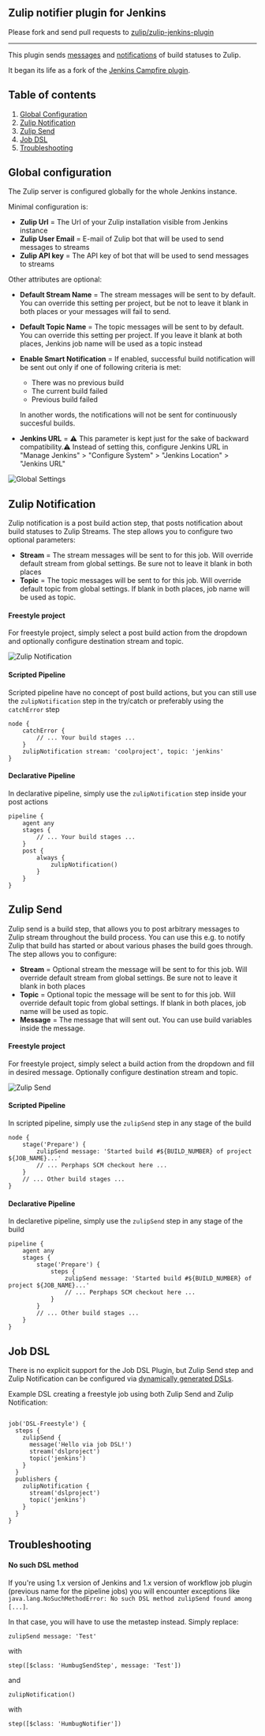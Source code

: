 ## Zulip notifier plugin for Jenkins

Please fork and send pull requests to [zulip/zulip-jenkins-plugin](https://github.com/zulip/zulip-jenkins-plugin)

----

This plugin sends [messages](#zulip-send) and [notifications](#zulip-notification) of build statuses to Zulip.

It began its life as a fork of the [Jenkins Campfire plugin](https://github.com/jenkinsci/campfire-plugin).

## Table of contents
1. [Global Configuration](#global-configuration)
1. [Zulip Notification](#zulip-notification)
1. [Zulip Send](#zulip-send)
1. [Job DSL](#job-dsl)
1. [Troubleshooting](#troubleshooting)

## Global configuration

The Zulip server is configured globally for the whole Jenkins instance.

Minimal configuration is:
* **Zulip Url** = The Url of your Zulip installation visible from Jenkins instance
* **Zulip User Email** = E-mail of Zulip bot that will be used to send messages to streams
* **Zulip API key** = The API key of bot that will be used to send messages to streams

Other attributes are optional:
* **Default Stream Name** = The stream messages will be sent to by default.
You can override this setting per project, but be not to leave it blank in both places
or your messages will fail to send.
* **Default Topic Name** = The topic messages will be sent to by default.
You can override this setting per project. If you leave it blank at both places,
Jenkins job name will be used as a topic instead
* **Enable Smart Notification** = If enabled, successful build notification will be sent out only if
one of following criteria is met:
    * There was no previous build
    * The current build failed
    * Previous build failed
    
    In another words, the notifications will not be sent for continuously succesful builds.
* **Jenkins URL** = :warning: This parameter is kept just for the sake of backward compatibility.:warning:
Instead of setting this, configure Jenkins URL in "Manage Jenkins" > "Configure System" > "Jenkins Location" > "Jenkins URL" 



![Global Settings](docs/global-settings.png)

## Zulip Notification

Zulip notification is a post build action step, that posts notification about build statuses to Zulip Streams.
The step allows you to configure two optional parameters:
* **Stream** = The stream messages will be sent to for this job. Will override default stream from global settings.
Be sure not to leave it blank in both places 
* **Topic** = The topic messages will be sent to for this job. Will override default topic from global settings.
If blank in both places, job name will be used as topic. 

#### Freestyle project 

For freestyle project, simply select a post build action from the dropdown
and optionally configure destination stream and topic.

![Zulip Notification](docs/zulip-notification.png)

#### Scripted Pipeline

Scripted pipeline have no concept of post build actions, but you can still use the ```zulipNotification```
step in the try/catch or preferably using the ```catchError``` step

```jenkins
node {
    catchError {
        // ... Your build stages ...
    }
    zulipNotification stream: 'coolproject', topic: 'jenkins'
}
```

#### Declarative Pipeline

In declarative pipeline, simply use the ```zulipNotification``` step inside your post actions

```jenkins
pipeline {
    agent any
    stages {
        // ... Your build stages ...
    }
    post {
        always {
            zulipNotification()
        }
    }
}
```


## Zulip Send

Zulip send is a build step, that allows you to post arbitrary messages to Zulip stream throughout the build process.
You can use this e.g. to notify Zulip that build has started or about various phases the build goes through.
The step allows you to configure:
* **Stream** = Optional stream the message will be sent to for this job. Will override default stream from global settings.
Be sure not to leave it blank in both places 
* **Topic** = Optional topic the message will be sent to for this job. Will override default topic from global settings.
If blank in both places, job name will be used as topic.
* **Message** = The message that will sent out. You can use build variables inside the message.

#### Freestyle project

For freestyle project, simply select a build action from the dropdown and fill in desired message.
Optionally configure destination stream and topic.

![Zulip Send](docs/zulip-send.png)

#### Scripted Pipeline

In scripted pipeline, simply use the ```zulipSend``` step in any stage of the build

```jenkins
node {
    stage('Prepare') {
        zulipSend message: 'Started build #${BUILD_NUMBER} of project ${JOB_NAME}...'
        // ... Perphaps SCM checkout here ...
    }
    // ... Other build stages ...
}
```

#### Declarative Pipeline

In declaretive pipeline, simply use the ```zulipSend``` step in any stage of the build

```jenkins
pipeline {
    agent any
    stages {
        stage('Prepare') {
            steps {
                zulipSend message: 'Started build #${BUILD_NUMBER} of project ${JOB_NAME}...'
                // ... Perphaps SCM checkout here ...
            }
        }
        // ... Other build stages ...
    }
}
```

## Job DSL

There is no explicit support for the Job DSL Plugin, but Zulip Send
step and Zulip Notification can be configured via [dynamically
generated DSLs](https://github.com/jenkinsci/job-dsl-plugin/wiki/Dynamic-DSL).

Example DSL creating a freestyle job using both Zulip Send and Zulip Notification:
```jenkins

job('DSL-Freestyle') {
  steps {
    zulipSend {
      message('Hello via job DSL!')
      stream('dslproject')
      topic('jenkins')
    }
  }
  publishers {
    zulipNotification {
      stream('dslproject')
      topic('jenkins')
    }
  }
}
```

## Troubleshooting

#### No such DSL method

If you're using 1.x version of Jenkins and 1.x version of workflow job plugin (previous name for the pipeline jobs)
you will encounter exceptions like ```java.lang.NoSuchMethodError: No such DSL method zulipSend found among [...]```.

In that case, you will have to use the metastep instead. Simply replace:

```jenkins
zulipSend message: 'Test'
```
with
```jenkins
step([$class: 'HumbugSendStep', message: 'Test'])
```

and

```jenkins
zulipNotification()
```

with

```jenkins
step([$class: 'HumbugNotifier'])
```